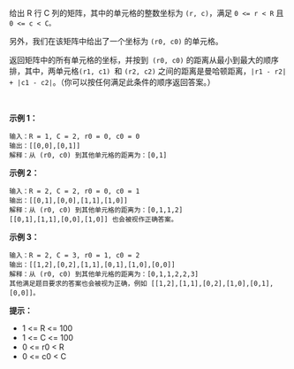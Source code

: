 给出 R 行 C 列的矩阵，其中的单元格的整数坐标为 `(r, c)`，满足 `0 <= r < R` 且 `0 <= c < C。`

另外，我们在该矩阵中给出了一个坐标为 `(r0, c0)` 的单元格。

返回矩阵中的所有单元格的坐标，并按到` (r0, c0)` 的距离从最小到最大的顺序排，其中，两单元格`(r1, c1) `和 `(r2, c2)` 之间的距离是曼哈顿距离，`|r1 - r2| + |c1 - c2|`。（你可以按任何满足此条件的顺序返回答案。）

 

**示例 1：**
```
输入：R = 1, C = 2, r0 = 0, c0 = 0
输出：[[0,0],[0,1]]
解释：从 (r0, c0) 到其他单元格的距离为：[0,1]
```
**示例 2：**
```
输入：R = 2, C = 2, r0 = 0, c0 = 1
输出：[[0,1],[0,0],[1,1],[1,0]]
解释：从 (r0, c0) 到其他单元格的距离为：[0,1,1,2]
[[0,1],[1,1],[0,0],[1,0]] 也会被视作正确答案。
```
**示例 3：**
```
输入：R = 2, C = 3, r0 = 1, c0 = 2
输出：[[1,2],[0,2],[1,1],[0,1],[1,0],[0,0]]
解释：从 (r0, c0) 到其他单元格的距离为：[0,1,1,2,2,3]
其他满足题目要求的答案也会被视为正确，例如 [[1,2],[1,1],[0,2],[1,0],[0,1],[0,0]]。
```

**提示：**

- 1 <= R <= 100
- 1 <= C <= 100
- 0 <= r0 < R
- 0 <= c0 < C
